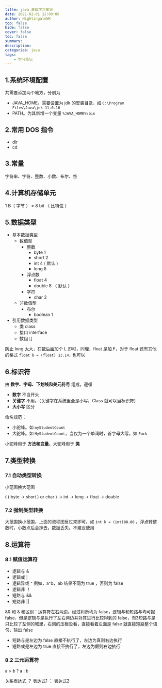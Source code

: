 ```yaml
---
title: java 基础学习笔记
date: 2021-02-01 12:00:00
author: NightingaleWK
top: false
hide: false
cover: false
toc: false
summary: 
description: 
categories: java
tags:
    - 学习笔记
---
```

## 1.系统环境配置
共需要添加两个地方，分别为
- JAVA_HOME。需要设置为 jdk 的安装目录，如 `C:\Program Files\Java\jdk-11.0.10`
- PATH。为其新增一个变量 `%JAVA_HOME%\bin`

## 2.常用 DOS 指令
- dir
- cd

## 3.常量
字符串、字符、整数、小数、布尔、空

## 4.计算机存储单元
1 B（ 字节 ） = 8 bit （ 比特位 ）

## 5.数据类型
- 基本数据类型
  - 数值型
    - 整数 
      - byte 1
      - short 2
      - int 4 ( 默认 )
      - long 8
    - 浮点数 
      - float 4
      - double 8 （ 默认 ）
    - 字符 
      - char 2
  - 非数值型
    - 布尔
      - boolean 1
- 引用数据类型
  - 类 class
  - 接口 interface
  - 数组 []

防止 long 太大，在数后面加个 L 即可，同理，float 是加 F，对于 float 还有其他的格式 `float b = (float) 13.14;` 也可以

## 6.标识符
由 **数字、字母、下划线和美元符号** 组成，遵循
- **数字** 不当开头
- **关键字** 不用，（关键字在系统里全是小写，Class 就可以当标识符）
- **大小写** 区分

命名规范：
- 小驼峰。如 `myStudentCount`
- 大驼峰。如 `MyStudentCount`，当仅为一个单词时，首字母大写，如 `Fuck`

小驼峰用于 **方法和变量**，大驼峰用于 **类**

## 7.类型转换
### 7.1 自动类型转换
小范围换大范围

( ( byte -> short ) or char ) -> int -> long -> float -> double

### 7.2 强制类型转换
大范围换小范围，上面的流程图反过来即可，如 
`int k = (int)88.88` ，浮点转整数时，小数点后会抹去，数据丢失，不建议使用

## 8.运算符
### 8.1 赋值运算符
- 逻辑与 &
- 逻辑或 |
- 逻辑异或 ^ 例如，a^b，ab 结果不同为 true ，否则为 false
- 逻辑非 ！
- 短路与  &&
- 短路非  ||

&& 和 & 和区别：运算符左右两边，经过判断均为 false，逻辑与和短路与均可报 false，但是逻辑与是执行了左右两边并对其进行比较得到的 false，而3短路与是只比较了左侧的城里，右侧的压根没看，直接看着左面是 false 就直接短路整个语句，输出 false
- 短路与是左边为 false 直接不执行了，左边为真则右边执行
- 短路或是左边为 true 直接不执行了，左边为假则右边执行
### 8.2 三元运算符
a > b ? a : b

关系表达式 ？ 表达式1 ： 表达式2
